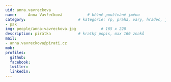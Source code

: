 ```yaml
---
uid: anna.vavreckova
name:     Anna Vavřečková      		# běžně používáné jméno
category:                 		# kategorie: rp, praha, vary, hradec, jmk, senat
- pak
img: people/anna-vavreckova.jpg           # 165 x 220
description: pirátka			# kratký popis, max 160 znaků
mail:
- anna.vavreckova@pirati.cz
mob:
profiles:
  github:
  facebook:
  twitter:
  linkedin:
---
```


